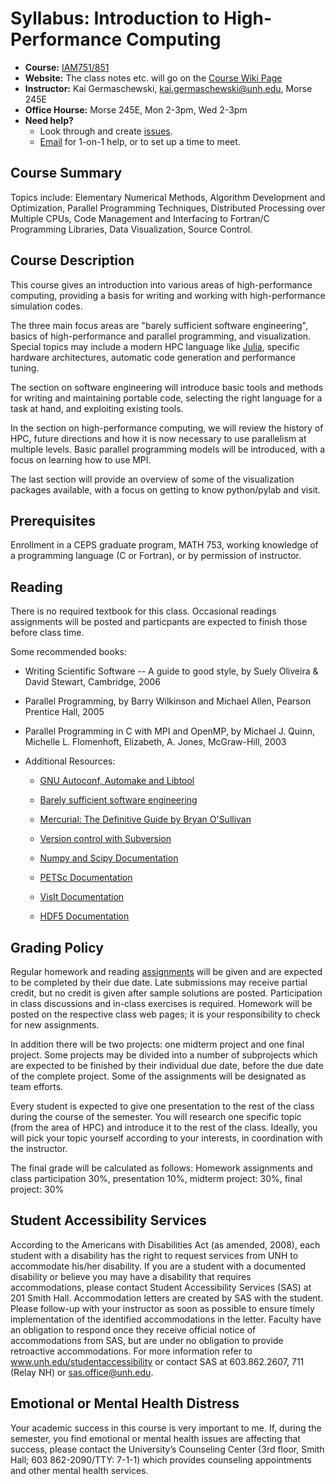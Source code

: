 # Syllabus: Introduction to High-Performance Computing

* **Course:** [IAM751/851](https://courses.unh.edu/class/201750/55043)
* **Website:** The class notes etc. will go on the [Course Wiki Page](https://github.com/unh-hpc-2018/class/wiki)
* **Instructor:** Kai Germaschewski, [kai.germaschewski@unh.edu](mailto:kai.germaschewski@unh.edu), Morse 245E
* **Office Hourse:** Morse 245E, Mon 2-3pm, Wed 2-3pm
* **Need help?**
   * Look through and create [issues](https://github.com/unh-hpc-2018/wiki/issues).
   * [Email](mailto:kai.germaschewski@unh.edu) for 1-on-1 help, or to set up a time to meet.

## Course Summary

Topics include: Elementary Numerical
Methods, Algorithm Development and Optimization, Parallel Programming
Techniques, Distributed Processing over Multiple CPUs, Code Management
and Interfacing to Fortran/C Programming Libraries, Data
Visualization, Source Control.

## Course Description

This course gives an introduction into various areas of
high-performance computing, providing a basis for writing and working
with high-performance simulation codes.

The three main focus areas are "barely sufficient software
engineering", basics of high-performance and parallel programming, and
visualization. Special topics may include a modern HPC language like
[Julia](http://julialang.org), specific hardware architectures,
automatic code generation and performance tuning.

The section on software engineering will introduce basic tools and
methods for writing and maintaining portable code, selecting the right
language for a task at hand, and exploiting existing tools.

In the section on high-performance computing, we will review the
history of HPC, future directions and how it is now necessary to use
parallelism at multiple levels. Basic parallel programming models will
be introduced, with a focus on learning how to use MPI.

The last section will provide an overview of some of the visualization
packages available, with a focus on getting to know python/pylab and
visit.

## Prerequisites

Enrollment in a CEPS graduate program, MATH 753,
working knowledge of a programming language (C or Fortran), or by
permission of instructor.

## Reading

There is no required textbook for this class. Occasional readings assignments
will be posted and particpants are expected to finish those before
class time.

Some recommended books:

 * Writing Scientific Software -- A guide to good style, by Suely
   Oliveira \& David Stewart, Cambridge, 2006

 * Parallel Programming, by Barry Wilkinson and Michael Allen, Pearson
   Prentice Hall, 2005

 * Parallel Programming in C with MPI and OpenMP, by Michael J. Quinn,
   Michelle L. Flomenhoft, Elizabeth, A. Jones, McGraw-Hill, 2003

 * Additional Resources:

   * [GNU Autoconf, Automake and Libtool](http://sources.redhat.com/autobook/)

   * [Barely sufficient software engineering](http://www.cs.sandia.gov/~maherou/docs/BarelySufficientSoftwareEngineering.pdf)

   * [Mercurial: The Definitive Guide by Bryan O'Sullivan](http://hgbook.red-bean.com/)

   * [Version control with Subversion](http://svnbook.red-bean.com/)

   * [Numpy and Scipy Documentation](http://sources.redhat.com/autobook/)

   * [PETSc Documentation](http://www.mcs.anl.gov/petsc/petsc-as/documentation/index.html)

   * [VisIt Documentation](https://wci.llnl.gov/codes/visit/manuals.htm)

   * [HDF5 Documentation](http://www.hdfgroup.org/HDF5/doc/doc-info.html)


## Grading Policy

Regular homework and reading [assignments](assignments.md) will be given and
are expected to be completed by their due date. Late submissions may
receive partial credit, but no credit is given after sample solutions
are posted. Participation in class discussions and in-class exercises
is required. Homework will be posted on the respective class web
pages; it is your responsibility to check for new assignments.

In addition there will be two projects: one midterm project and one
final project. Some projects may be divided into a number of
subprojects which are expected to be finished by their individual due
date, before the due date of the complete project. Some of the
assignments will be designated as team efforts.

Every student is expected to give one presentation to the rest of the
class during the course of the semester. You will research one
specific topic (from the area of HPC) and introduce it to the rest of
the class. Ideally, you will pick your topic yourself according to
your interests, in coordination with the instructor.

The final grade will be calculated as follows: Homework assignments
and class participation 30%, presentation 10%, midterm project: 30%, final project: 30%

## Student Accessibility Services

According to the Americans with Disabilities Act (as amended, 2008),
each student with a disability has the right to request services from
UNH to accommodate his/her disability. If you are a student with a
documented disability or believe you may have a disability that
requires accommodations, please contact Student Accessibility Services
(SAS) at 201 Smith Hall. Accommodation letters are created by SAS with
the student. Please follow-up with your instructor as soon as possible
to ensure timely implementation of the identified accommodations in
the letter. Faculty have an obligation to respond once they receive
official notice of accommodations from SAS, but are under no
obligation to provide retroactive accommodations.  For more
information refer to www.unh.edu/studentaccessibility or contact SAS
at 603.862.2607, 711 (Relay NH) or sas.office@unh.edu.

## Emotional or Mental Health Distress

Your academic success in this course is very important to me. If,
during the semester, you find emotional or mental health issues are
affecting that success, please contact the University’s Counseling
Center (3rd floor, Smith Hall; 603 862-2090/TTY: 7-1-1) which provides
counseling appointments and other mental health services.


